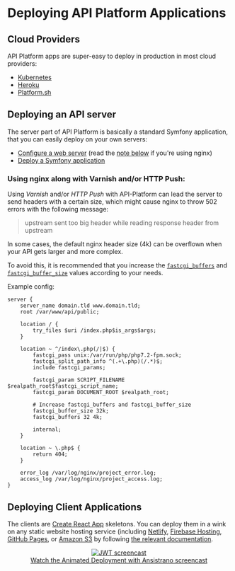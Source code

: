 # Deploying API Platform Applications

## Cloud Providers
API Platform apps are super-easy to deploy in production in most cloud providers:

* [Kubernetes](kubernetes.md)
* [Heroku](heroku.md)
* [Platform.sh](https://platform.sh/blog/deploy-api-platform-on-platformsh)

## Deploying an API server

The server part of API Platform is basically a standard Symfony application, that you can easily deploy on your own servers:

* [Configure a web server](https://symfony.com/doc/current/setup/web_server_configuration.html) (read the [note below](#using-nginx-along-with-varnish-andor-http-push) if you're using nginx)
* [Deploy a Symfony application](http://symfony.com/doc/current/deployment.html) 
 
### Using nginx along with Varnish and/or HTTP Push:

Using *Varnish* and/or *HTTP Push* with API-Platform can lead the server to send headers with a certain size, which might cause nginx to throw 502 errors with the following message:

> upstream sent too big header while reading response header from upstream

In some cases, the default nginx header size (4k) can be overflown when your API gets larger and more complex.

To avoid this, it is recommended that you increase the [`fastcgi_buffers`](https://nginx.org/en/docs/http/ngx_http_fastcgi_module.html#fastcgi_buffers) 
and [`fastcgi_buffer_size`](https://nginx.org/en/docs/http/ngx_http_fastcgi_module.html#fastcgi_buffer_size) values 
according to your needs.

Example config:

```nginx
server {
    server_name domain.tld www.domain.tld;
    root /var/www/api/public;

    location / {
        try_files $uri /index.php$is_args$args;
    }

    location ~ ^/index\.php(/|$) {
        fastcgi_pass unix:/var/run/php/php7.2-fpm.sock;
        fastcgi_split_path_info ^(.+\.php)(/.*)$;
        include fastcgi_params;

        fastcgi_param SCRIPT_FILENAME $realpath_root$fastcgi_script_name;
        fastcgi_param DOCUMENT_ROOT $realpath_root;

        # Increase fastcgi_buffers and fastcgi_buffer_size
        fastcgi_buffer_size 32k;
        fastcgi_buffers 32 4k;

        internal;
    }

    location ~ \.php$ {
        return 404;
    }

    error_log /var/log/nginx/project_error.log;
    access_log /var/log/nginx/project_access.log;
}
```

## Deploying Client Applications

The clients are [Create React App](https://github.com/facebook/create-react-app/) skeletons. You can deploy them in a wink
on any static website hosting service (including [Netlify](https://www.netlify.com/), [Firebase Hosting](https://firebase.google.com/docs/hosting/),
[GitHub Pages](https://pages.github.com/), or [Amazon S3](https://docs.aws.amazon.com/en_us/AmazonS3/latest/dev/WebsiteHosting.html)
by following [the relevant documentation](https://facebook.github.io/create-react-app/docs/deployment).

<p align="center" class="symfonycasts"><a href="https://symfonycasts.com/screencast/ansistrano?cid=apip"><img src="../distribution/images/symfonycasts-player.png" alt="JWT screencast"><br>Watch the Animated Deployment with Ansistrano screencast</a></p>
